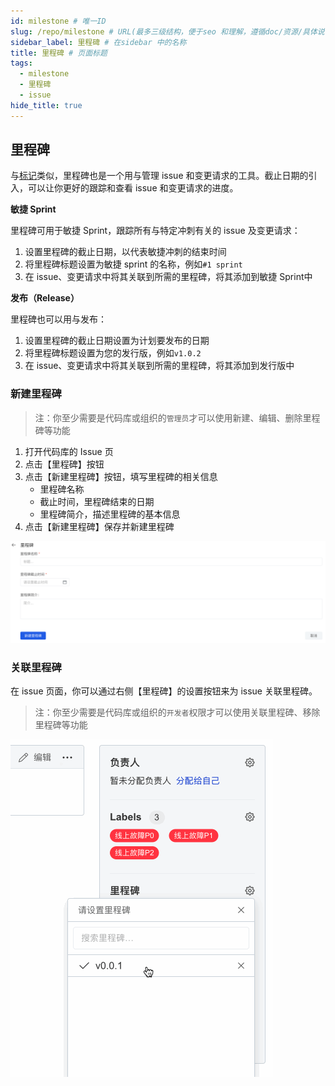 ```yaml
---
id: milestone # 唯一ID
slug: /repo/milestone # URL(最多三级结构，便于seo 和理解，遵循doc/资源/具体说明项 的原则)
sidebar_label: 里程碑 # 在sidebar 中的名称
title: 里程碑 # 页面标题
tags:
  - milestone
  - 里程碑
  - issue
hide_title: true
---
```


## 里程碑

与[标记](label)类似，里程碑也是一个用与管理 issue 和变更请求的工具。截止日期的引入，可以让你更好的跟踪和查看 issue 和变更请求的进度。

**敏捷 Sprint**

里程碑可用于敏捷 Sprint，跟踪所有与特定冲刺有关的 issue 及变更请求：

1. 设置里程碑的截止日期，以代表敏捷冲刺的结束时间
1. 将里程碑标题设置为敏捷 sprint 的名称，例如`#1 sprint` 
1. 在 issue、变更请求中将其关联到所需的里程碑，将其添加到敏捷 Sprint中

**发布（Release）**

里程碑也可以用与发布：

1. 设置里程碑的截止日期设置为计划要发布的日期
1. 将里程碑标题设置为您的发行版，例如`v1.0.2` 
1. 在 issue、变更请求中将其关联到所需的里程碑，将其添加到发行版中

### 新建里程碑

> 注：你至少需要是代码库或组织的`管理员`才可以使用新建、编辑、删除里程碑等功能

1. 打开代码库的 Issue 页
1. 点击【里程碑】按钮
1. 点击【新建里程碑】按钮，填写里程碑的相关信息
    - 里程碑名称
    - 截止时间，里程碑结束的日期
    - 里程碑简介，描述里程碑的基本信息
1. 点击【新建里程碑】保存并新建里程碑

![新建里程碑](./img/new-milestone.png)

### 关联里程碑

在 issue 页面，你可以通过右侧【里程碑】的设置按钮来为 issue 关联里程碑。

> 注：你至少需要是代码库或组织的`开发者`权限才可以使用关联里程碑、移除里程碑等功能

![关联里程碑](./img/issue-link-milestone.gif)